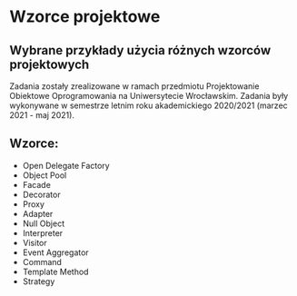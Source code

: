 # Wzorce projektowe

## Wybrane przykłady użycia różnych wzorców projektowych

Zadania zostały zrealizowane w ramach przedmiotu Projektowanie Obiektowe Oprogramowania na Uniwersytecie Wrocławskim.
Zadania były wykonywane w semestrze letnim roku akademickiego 2020/2021 (marzec 2021 - maj 2021).

## Wzorce:
* Open Delegate Factory
* Object Pool
* Facade
* Decorator
* Proxy
* Adapter
* Null Object
* Interpreter
* Visitor
* Event Aggregator
* Command
* Template Method
* Strategy
